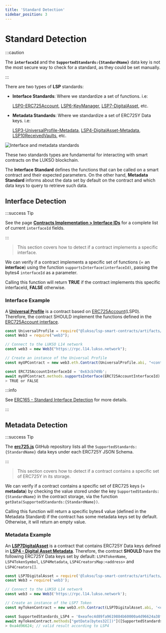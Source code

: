 ```yaml
---
title: 'Standard Detection'
sidebar_position: 3
---
```


# Standard Detection

:::caution

The **`interfaceId`** and the **`SupportedStandards:{StandardName}`** data key is not the most secure way to check for a standard, as they could be set manually.

:::

There are two types of **LSP** standards:

- **Interface Standards**: Where we standardize a set of functions. i.e:

  [LSP0-ERC725Account](./universal-profile/lsp0-erc725account.md), [LSP6-KeyManager](./universal-profile/lsp6-key-manager.md), [LSP7-DigitalAsset](./nft-2.0/LSP7-Digital-Asset.md), etc.

- **Metadata Standards**: Where we standardize a set of ERC725Y Data keys. i.e:

  [LSP3-UniversalProfile-Metadata](./universal-profile/lsp3-universal-profile-metadata.md), [LSP4-DigitalAsset-Metadata](./nft-2.0/LSP4-Digital-Asset-Metadata.md), [LSP10ReceivedVaults](./universal-profile/lsp10-received-vaults.md), etc.

![Interface and metadata standards](/img/standard-detection.jpeg)

These two standards types are fundamental for interacting with smart contracts on the LUKSO blockchain.

The **Interface Standard** defines the functions that can be called on a smart contract and their expected parameters. On the other hand, **Metadata Standard** informs about the data set by default on the contract and which data keys to query to retrieve such data.

## Interface Detection

:::success Tip

See the page **[Contracts Implementation > Interface IDs](./smart-contracts/interface-ids)** for a complete list of current `interfaceId` fields.

:::

> This section covers how to detect if a contract implements a specific interface.

We can verify if a contract implements a specific set of functions (= an **interface**) using the function `supportsInterface(interfaceId)`, passing the bytes4 `interfaceId` as a parameter.

Calling this function will return **TRUE** if the contract implements this specific interfaceId, **FALSE** otherwise.

### Interface Example

A **[Universal Profile](./universal-profile/lsp3-universal-profile-metadata.md)** is a contract based on [ERC725Account](./universal-profile/lsp0-erc725account.md)(LSP0). Therefore, the contract SHOULD implement the functions defined in the [ERC725Account interface](https://github.com/lukso-network/LIPs/blob/main/LSPs/LSP-0-ERC725Account.md#interface-cheat-sheet).

```javascript
const UniversalProfile = require("@lukso/lsp-smart-contracts/artifacts/UniversalProfile.json");
const Web3 = require("web3");

// Connect to the LUKSO L14 network
const web3 = new Web3("https://rpc.l14.lukso.network");

// Create an instance of the Universal Profile
const myUPContract = new web3.eth.Contract(UniversalProfile.abi, "<contract-address>");

const ERC725AccountInterfaceId = '0x63cb749b';
await myUPContract.methods.supportsInterface(ERC725AccountInterfaceId).call();
> TRUE or FALSE
```

:::info

See [ERC165 - Standard Interface Detection](https://eips.ethereum.org/EIPS/eip-165) for more details.

:::

## Metadata Detection

:::success Tip

The **[erc725.js](https://github.com/ERC725Alliance/erc725.js/tree/develop/src/schemas)** GitHub repository lists all the `SupportedStandards:{StandardName}` data keys under each ERC725Y JSON Schema.

:::

> This section covers how to detect if a contract contains a specific set of ERC725Y in its storage.

We can verify if a contract contains a specific set of ERC725 keys (= **metadata**) by checking the value stored under the key `SupportedStandards:{StandardName}` in the contract storage, via the function `getData(SupportedStandards:{StandardName})`.

Calling this function will return a specific bytes4 value (defined in the Metadata Standard) if the contract has some metadata keys set by default. Otherwise, it will return an empty value.

### Metadata Example

An **[LSP7DigitalAsset](./nft-2.0/LSP7-Digital-Asset.md)** is a contract that contains ERC725Y Data keys defined in **[LSP4 - Digital Asset Metadata](https://github.com/lukso-network/LIPs/blob/main/LSPs/LSP-4-DigitalAsset-Metadata.md)**. Therefore, the contract **SHOULD** have the following ERC725Y Data keys set by default: `LSP4TokenName`, `LSP4TokenSymbol`, `LSP4Metadata`, `LSP4CreatorsMap:<address>` and `LSP4Creators[]`.

```javascript
const LSP7DigitalAsset = require('@lukso/lsp-smart-contracts/artifacts/LSP7DigitalAsset.json');
const Web3 = require('web3');

// Connect to the LUKSO L14 network
const web3 = new Web3('https://rpc.l14.lukso.network');

// Create an instance of the LSP7 Token
const myTokenContract = new web3.eth.Contract(LSP7DigitalAsset.abi, '<contract-address>');

const SupportedStandards_LSP4 = '0xeafec4d89fa9619884b60000a4d96624a38f7ac2d8d9a604ecf07c12c77e480c';
await myTokenContract.methods["getData(bytes32[])"]([SupportedStandards_LSP4DigitalAsset]).call();
> 0xa4d96624; // valid result according to LSP4
```
